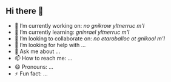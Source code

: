 ## Hi there 👋

- 🔭 I’m currently working on: *no gnikrow yltnerruc m'I*
- 🌱 I’m currently learning: *gninrael yltnerruc m'I*
- 👯 I’m looking to collaborate on: *no etaroballoc ot gnikool m'I*
- 🤔 I’m looking for help with ...
- 💬 Ask me about ...
- 📫 How to reach me: ...
- 😄 Pronouns: ...
- ⚡ Fun fact: ...
